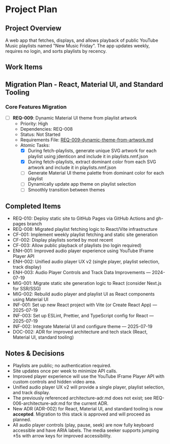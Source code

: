 # Project Plan

## Project Overview

A web app that fetches, displays, and allows playback of public YouTube Music playlists named "New Music Friday". The app updates weekly, requires no login, and sorts playlists by recency.

## Work Items

## Migration Plan - React, Material UI, and Standard Tooling

### Core Features Migration

- [ ] **REQ-009**: Dynamic Material UI theme from playlist artwork
  - Priority: High
  - Dependencies: REQ-008
  - Status: Not Started
  - Requirements File: [REQ-009-dynamic-theme-from-artwork.md](docs/requirements/REQ-009-dynamic-theme-from-artwork.md)
  - Atomic Tasks:
    - [x] During fetch-playlists, generate unique SVG artwork for each playlist using jdenticon and include it in playlists.nmf.json
    - [x] During fetch-playlists, extract dominant color from each SVG artwork and include it in playlists.nmf.json
    - [ ] Generate Material UI theme palette from dominant color for each playlist
    - [ ] Dynamically update app theme on playlist selection
    - [ ] Smoothly transition between themes

## Completed Items

- REQ-010: Deploy static site to GitHub Pages via GitHub Actions and gh-pages branch
- REQ-008: Migrated playlist fetching logic to React/Vite infrastructure
- CF-001: Implement weekly playlist fetching and static site generation
- CF-002: Display playlists sorted by most recent
- CF-003: Allow public playback of playlists (no login required)
- ENH-001: Improved audio player experience using YouTube IFrame Player API
- ENH-002: Unified audio player UX v2 (single player, playlist selection, track display)
- ENH-003: Audio Player Controls and Track Data Improvements — 2024-07-19
- MIG-001: Migrate static site generation logic to React (consider Next.js for SSR/SSG)
- MIG-002: Rebuild audio player and playlist UI as React components using Material UI
- INF-001: Set up new React project with Vite (or Create React App) — 2025-07-19
- INF-003: Set up ESLint, Prettier, and TypeScript config for React — 2025-07-19
- INF-002: Integrate Material UI and configure theme — 2025-07-19
- DOC-002: ADR for improved architecture and tech stack (React, Material UI, standard tooling)

## Notes & Decisions

- Playlists are public; no authentication required.
- Site updates once per week to minimize API calls.
- Improved player experience will use the YouTube IFrame Player API with custom controls and hidden video area.
- Unified audio player UX v2 will provide a single player, playlist selection, and track display.
- The previously referenced architecture-adr.md does not exist; see REQ-006-architecture-adr.md for the current ADR.
- New ADR (ADR-002) for React, Material UI, and standard tooling is now **accepted**. Migration to this stack is approved and will proceed as planned.
- All audio player controls (play, pause, seek) are now fully keyboard accessible and have ARIA labels. The media seeker supports jumping ±5s with arrow keys for improved accessibility.
